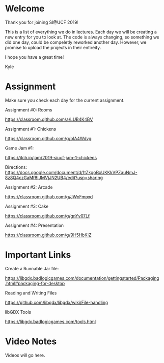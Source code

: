 # Welcome

Thank you for joining SI@UCF 2019!

This is a list of everything we do in lectures.  Each day we will be creating a new entry for you to look at.   The code is always changing, so something we did one day, could be compeletly reworked another day.   However, we promise to upload the projects in their entireity.

I hope you have a great time!

Kyle

# Assignment

Make sure you check each day for the current assignment.

Assignment #0: Rooms

https://classroom.github.com/a/LUB4K4BV

Assignment #1: Chickens

https://classroom.github.com/g/olA4Wdvg

Game Jam #1:

https://itch.io/jam/2019-siucf-jam-1-chickens 

Directions: https://docs.google.com/document/d/1tZkgoBxUKKkVPZauNmJ-8z8Q4czGaMf8IJMVjJN2UB4/edit?usp=sharing

Assignment #2: Arcade

https://classroom.github.com/g/JWoFmpxd

Assignment #3: Cake

https://classroom.github.com/g/gnYv07Lf

Assignment #4: Presentation 

https://classroom.github.com/g/9H5HbKIZ



# Important Links

Create a Runnable Jar file:

https://libgdx.badlogicgames.com/documentation/gettingstarted/Packaging.html#packaging-for-desktop

Reading and Writing Files

https://github.com/libgdx/libgdx/wiki/File-handling

libGDX Tools

https://libgdx.badlogicgames.com/tools.html

# Video Notes

Videos will go here. 
